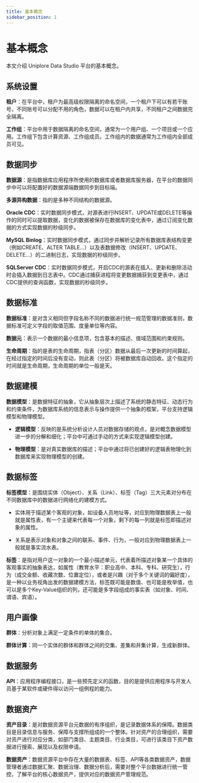```yaml
---
title: 基本概念
sidebar_position: 1
---
```


# 基本概念
本文介绍 Uniplore Data Studio 平台的基本概念。

## 系统设置
**租户**：在平台中，租户为最高级权限隔离的命名空间，一个租户下可以有若干账号，不同账号可以分配不用的角色，数据可以在租户内共享，不同租户之间数据完全隔离。

**工作组**：平台中用于数据隔离的命名空间，通常为一个用户组、一个项目或一个应用。工作组下包含计算资源、工作组成员。工作组内的数据通常为工作组内全部成员可见。

## 数据同步
**数据源**：是指数据库应用程序所使用的数据库或者数据库服务器，在平台的数据同步中可以将配置好的数据源端数据同步到目标端。

**多源异构数据**：指的是多种不同结构的数据源。

**Oracle CDC**：实时数据同步模式，对源表进行INSERT、UPDATE或DELETE等操作的同时可以提取数据，变化的数据被保存在数据库的变化表中，通过订阅变化数据的方式实现数据的秒级同步。

**MySQL Binlog**：实时数据同步模式，通过同步并解析记录所有数据库表结构变更（例如CREATE、ALTER TABLE…）以及表数据修改（INSERT、UPDATE、DELETE…）的二进制日志，实现数据的秒级同步。

**SQLServer CDC**：实时数据同步模式，开启CDC的源表在插入、更新和删除活动时会插入数据到日志表中。CDC通过捕获进程将变更数据捕获到变更表中，通过CDC提供的查询函数，实现数据的秒级同步。

## 数据标准
**数据标准**：是对含义相同但字段名称不同的数据进行统一规范管理的数据准则，数据标准可定义字段的取值范围、度量单位等内容。

**数据元**：表示一个数据的最小信息项，包含基本的描述、值域范围和约束规则。

**生命周期**：指的是表的生命周期，指表（分区）数据从最后一次更新的时间算起，在经过指定的时间后没有变动，则此表（分区）将被数据库自动回收。这个指定的时间就是生命周期，生命周期的单位一般是天。

## 数据建模
**数据模型**：是数据特征的抽象，它从抽象层次上描述了系统的静态特征、动态行为和约束条件，为数据库系统的信息表示与操作提供一个抽象的框架，平台支持逻辑模型和物理模型。

- **逻辑模型**：反映的是系统分析设计人员对数据存储的观点，是对概念数据模型进一步的分解和细化；平台中可通过手动的方式来实现逻辑模型创建。

- **物理模型**：是对真实数据库的描述；平台中通过将已创建好的逻辑表物理化到数据库来实现物理模型的创建。

## 数据标签
**标签模型**：是围绕实体（Object）、关系（Link）、标签（Tag）三大元素对分布在不同数据库中的数据进行网络化的建模方式。

- 实体用于描述某个客观的对象，如设备人员地址等，对应到物理数据表上一般就是属性表，有一个主键来代表每一个对象，剩下的每一列就是标签即描述对象的属性。

- 关系是表示对象和对象之间的联系、事件、行为，一般对应到物理数据表上一般就是事实流水表。

**标签**：是指对用户这一对象的一个最小描述单元，代表着所描述对象某一个具体的客观事实的抽象表达，如属性（教育水平：职业高中、本科、专科、研究生），行为（成交金额、收藏次数、位置定位），或者是兴趣（对于多个关键词的偏好度），是一种以业务视角出发的数据建模方法，标签既可能是数值、也可能是枚举值，也可以是多个Key-Value组织的列，还可能是多字段组成的事实表（如对象、时间、谓语、宾语）。

## 用户画像
**群体**：分析对象上满足一定条件的单体的集合。

**群体计算**：同一个实体的群体和群体之间的交集、差集和并集计算，生成新群体。

## 数据服务
**API**：应用程序编程接口，是一些预先定义的函数，目的是提供应用程序与开发人员基于某软件或硬件得以访问一组例程的能力。

## 数据资产
**资产目录**：是对数据资源平台元数据的有序组织，是记录数据体系的保障。数据类目是目录信息与服务、保障与支撑所组成的一个整体。针对资产的合理组织，需要对资产进行对应分类，如部门类目、主题类目、行业类目，可进行该类目下资产数据进行搜索、展现以及权限申请。

**数据资产**：数据资源平台中存在大量的数据表、标签、API等各类数据资产，数据管理者通过数据汇聚、数据治理、数据分析后，需要对整个平台数据进行统一管控，了解平台的核心数据资产，提供对应的数据资产管理规范。